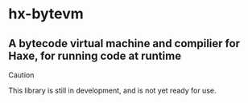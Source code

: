 # hx-bytevm

## A bytecode virtual machine and compilier for Haxe, for running code at runtime

> [!CAUTION]
> This library is still in development, and is not yet ready for use.
